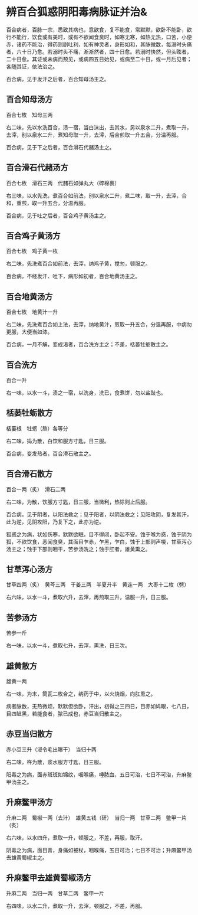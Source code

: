 # 辨百合狐惑阴阳毒病脉证并治&



百合病者，百脉一宗，悉致其病也，意欲食，复不能食，常默默，欲卧不能卧，欲行不能行，饮食或有美时，或有不欲闻食臭时，如寒无寒，如热无热，口苦，小便赤，诸药不能治，得药则剧吐利，如有神灵者，身形如和，其脉微数，每溺时头痛者，六十日乃愈。若溺时头不痛，淅淅然者，四十日愈。若溺时快然，但头眩者，二十日愈。其证或未病而预见，或病四五日始见，或病至二十日，或一月后见者；各随其证，依法治之。

百合病，见于发汗之后者，百合知母汤主之。

## 百合知母汤方

百合七枚　知母三两

右二味，先以水洗百合，渍一宿，当白沫出，去其水，另以泉水二升，煮取一升，去滓，别以泉水二升，煮知母取一升，去滓，后合煎取一升五合，分温再服。

百合病，见于下之后者，百合滑石代赭汤主之。

## 百合滑石代赭汤方

百合七枚　滑石三两　代赭石如弹丸大（碎棉裹）

右三味，以水先洗，煮百合如前法，别以泉水二升，煮二味，取一升，去滓，合和，重煎，取一升五合，分温再服。

百合病，见于吐之后者，百合鸡子黄汤主之。

## 百合鸡子黄汤方

百合七枚　鸡子黄一枚

右二味，先洗煮百合如前法，去滓，纳鸡子黄，搅匀，顿服之。

百合病，不经发汗、吐下，病形如初者，百合地黄汤主之。

## 百合地黄汤方

百合七枚　地黄汁一升

右二味，先洗煮百合如上法，去滓，纳地黄汁，煎取一升五合，分温再服，中病勿更服，大便当如漆。

百合病，一月不解，变成渴者，百合洗方主之；不差，栝蒌牡蛎散主之。

## 百合洗方

百合一升

右一味，以水一斗，渍之一宿，以洗身，洗已，食煮饼，勿以盐豉也。

## 栝蒌牡蛎散方

栝蒌根　牡蛎（熬）各等分

右二味，捣为散，白饮和服方寸匙，日三服。

百合病，变发热者，百合滑石散主之。

## 百合滑石散方

百合一两（炙）　滑石二两

右二味，为散，饮服方寸匙，日三服，当微利，热除则止后服。

百合病，见于阴者，以阳法救之；见于阳者，以阴法救之；见阳攻阴，复发其汗，此为逆，见阴攻阳，乃复下之，此亦为逆。

狐惑之为病，状如伤寒，默默欲眠，目不得闭，卧起不安。蚀于喉为惑，蚀于阴为狐，不欲饮食，恶闻食臭，其面目乍赤，乍黑，乍白，蚀于上部则声嗄，甘草泻心汤主之；蚀于下部则咽干，苦参汤洗之；蚀于肛者，雄黄熏之。

## 甘草泻心汤方

甘草四两（炙）　黄芩三两　干姜三两　半夏升半　黄连一两　大枣十二枚（劈）

右六味，以水一斗，煮取六升，去滓，再煎取三升，温服一升，日三服。

## 苦参汤方

苦参一斤

右一味，以水一斗，煮取七升，去滓，熏洗，日三次。

## 雄黄散方

雄黄一两

右一味，为末，筒瓦二枚合之，纳药于中，以火烧烟，向肛熏之。

病者脉数，无热微烦，默默但欲卧，汗出，初得之三四日，目赤如鸠眼，七八日，目四眦黑，若能食者，脓已成也，赤豆当归散主之。

## 赤豆当归散方

赤小豆三升（浸令毛出曝干）　当归十两

右二味，杵为散，浆水服方寸匙，日三服。

阳毒之为病，面赤斑斑如锦纹，咽喉痛，唾脓血，五日可治，七日不可治，升麻鳖甲汤主之。

## 升麻鳖甲汤方

升麻二两　蜀椒一两（去汁）　雄黄五钱（研）　当归一两　甘草二两　鳖甲一片（炙）

右六味，以水四升，煮取一升，顿服之，不差，再服，取汗。

阴毒之为病，面目青，身痛如被杖，咽喉痛，五日可治；七日不可治；升麻鳖甲汤去雄黄蜀椒主之。

## 升麻鳖甲去雄黄蜀椒汤方

升麻二两　当归一两　甘草二两　鳖甲一片

右四味，以水二升，煮取一升，去滓，顿服之，不差，再服。